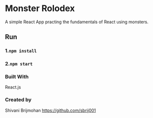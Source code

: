 # Monster Rolodex
A simple React App practing the fundamentals of React using monsters. 

## Run 

### 1.`npm install`

### 2.`npm start`


### Built With 
  React.js

### Created by 

Shivani Brijmohan https://github.com/sbrij001



